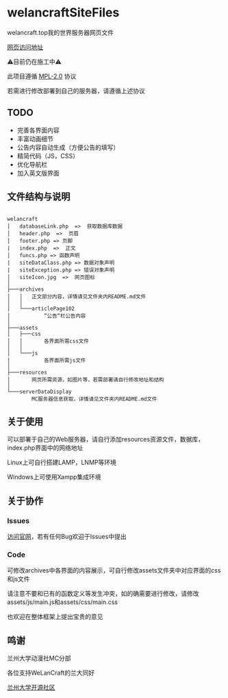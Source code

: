# welancraftSiteFiles
welancraft.top我的世界服务器网页文件

[网页访问地址](https://mc.royenheart.com)

⚠目前仍在施工中⚠

此项目遵循 [MPL-2.0](https://github.com/royenheart/welancraftSiteFiles/blob/main/LICENSE) 协议

若需进行修改部署到自己的服务器，请遵循上述协议

## TODO

- 完善各界面内容
- 丰富动画细节
- 公告内容自动生成（方便公告的填写）
- 精简代码（JS，CSS）
- 优化导航栏
- 加入英文版界面

## 文件结构与说明

```intro

welancraft
│   databaseLink.php  =>  获取数据库数据
│   header.php  =>  页眉
│   footer.php => 页脚
|   index.php  =>  正文
│   funcs.php => 函数声明
|   siteDataClass.php => 数据对象声明
|   siteException.php => 错误对象声明
│   siteIcon.jpg  =>  网页图标
│
├───archives
│   │   正文部分内容，详情请见文件夹内README.md文件
│   │
│   └───articlePage102
│           “公告“栏公告内容
│
├───assets
│   ├───css
│   │       各界面所需css文件
│   │
│   └───js
│           各界面所需js文件
│
├───resources
│       网页所需资源，如图片等，若需部署请自行修改地址和结构
│
└───serverDataDisplay
        MC服务器信息获取，详情请见文件夹内README.md文件

```

## 关于使用

可以部署于自己的Web服务器，请自行添加resources资源文件，数据库，index.php界面中的网络地址

Linux上可自行搭建LAMP，LNMP等环境

Windows上可使用Xampp集成环境

## 关于协作

### Issues

[访问官网](https://mc.royenheart.com)，若有任何Bug欢迎于Issues中提出

### Code

可修改archives中各界面的内容展示，可自行修改assets文件夹中对应界面的css和js文件

请注意不要和已有的函数定义等发生冲突，如的确需要进行修改，请修改assets/js/main.js和assets/css/main.css

也欢迎在整体框架上提出宝贵的意见

## 鸣谢

兰州大学动漫社MC分部

各位支持WeLanCraft的兰大同好

[兰州大学开源社区](https://github.com/LZUOSS)